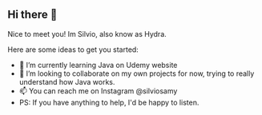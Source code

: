 ## Hi there 👋

Nice to meet you! Im Silvio, also know as Hydra.

Here are some ideas to get you started:

- 🌱 I’m currently learning Java on Udemy website
- 👯 I’m looking to collaborate on my own projects for now, trying to really understand how Java works.
- 📫 You can reach me on Instagram @silviosamy
- PS: If you have anything to help, I'd be happy to listen.

